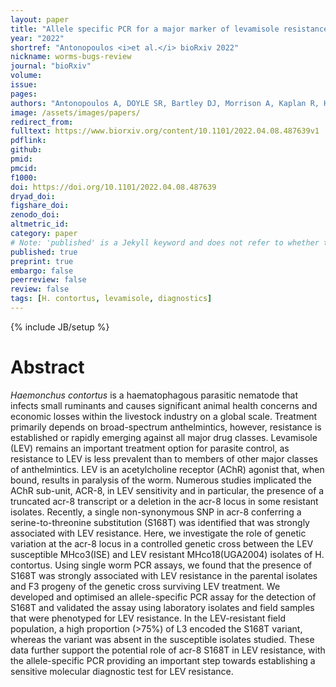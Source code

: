```yaml
---
layout: paper
title: "Allele specific PCR for a major marker of levamisole resistance in <i>Haemonchus contortus</i>"
year: "2022"
shortref: "Antonopoulos <i>et al.</i> bioRxiv 2022"
nickname: worms-bugs-review
journal: "bioRxiv"
volume: 
issue: 
pages:
authors: "Antonopoulos A, DOYLE SR, Bartley DJ, Morrison A, Kaplan R, Howell S, Neveu C, Busin V, Devaney E, Laing R"
image: /assets/images/papers/
redirect_from:
fulltext: https://www.biorxiv.org/content/10.1101/2022.04.08.487639v1
pdflink:
github:
pmid:
pmcid:
f1000:
doi: https://doi.org/10.1101/2022.04.08.487639
dryad_doi:
figshare_doi:
zenodo_doi:
altmetric_id:
category: paper
# Note: 'published' is a Jekyll keyword and does not refer to whether the paper is published, but rather to whether this Markdown should be part of the rendered site.
published: true
preprint: true
embargo: false
peerreview: false
review: false
tags: [H. contortus, levamisole, diagnostics]
---
```

{% include JB/setup %}

# Abstract

<i>Haemonchus contortus</i> is a haematophagous parasitic nematode that infects small ruminants and causes significant animal health concerns and economic losses within the livestock industry on a global scale. Treatment primarily depends on broad-spectrum anthelmintics, however, resistance is established or rapidly emerging against all major drug classes. Levamisole (LEV) remains an important treatment option for parasite control, as resistance to LEV is less prevalent than to members of other major classes of anthelmintics. LEV is an acetylcholine receptor (AChR) agonist that, when bound, results in paralysis of the worm. Numerous studies implicated the AChR sub-unit, ACR-8, in LEV sensitivity and in particular, the presence of a truncated acr-8 transcript or a deletion in the acr-8 locus in some resistant isolates. Recently, a single non-synonymous SNP in acr-8 conferring a serine-to-threonine substitution (S168T) was identified that was strongly associated with LEV resistance. Here, we investigate the role of genetic variation at the acr-8 locus in a controlled genetic cross between the LEV susceptible MHco3(ISE) and LEV resistant MHco18(UGA2004) isolates of H. contortus. Using single worm PCR assays, we found that the presence of S168T was strongly associated with LEV resistance in the parental isolates and F3 progeny of the genetic cross surviving LEV treatment. We developed and optimised an allele-specific PCR assay for the detection of S168T and validated the assay using laboratory isolates and field samples that were phenotyped for LEV resistance. In the LEV-resistant field population, a high proportion (>75%) of L3 encoded the S168T variant, whereas the variant was absent in the susceptible isolates studied. These data further support the potential role of acr-8 S168T in LEV resistance, with the allele-specific PCR providing an important step towards establishing a sensitive molecular diagnostic test for LEV resistance.
